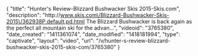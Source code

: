 {
    "title": "Hunter's Review-Blizzard Bushwacker Skis 2015-Skis.com",
    "description": "http:\/\/www.skis.com\/Blizzard-Bushwacker-Skis-2015\/362938P,default,pd.html The Blizzard Bushwacker is back again as the perfect all mountain ski for the advan...",
    "videoid": "3765380",
    "date_created": "1411361074",
    "date_modified": "1418181994",
    "type": "captivate",
    "layout": "video",
    "url": "\/v\/hunter-s-review-blizzard-bushwacker-skis-2015-skis-com\/3765380"
}